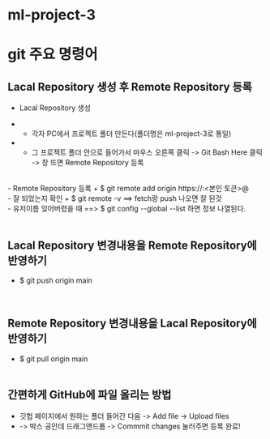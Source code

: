 # ml-project-3



# git 주요 명령어
## Lacal Repository 생성 후 Remote Repository 등록
- Lacal Repository 생성
+ - 각자 PC에서 프로젝트 폴더 만든다(폴더명은 ml-project-3로 통일)
+ - 그 프로젝트 폴더 안으로 들어가서 마우스 오른쪽 클릭 -> Git Bash Here 클릭 -> 창 뜨면 Remote Repository 등록
<br>
- Remote Repository 등록
  + $ git remote add origin https://<user name>:<본인 토큰>@<https:// 제외 깃헙 주소>
<br>
- 잘 되었는지 확인
  + $ git remote -v  ==> fetch랑 push 나오면 잘 된것
<br>
- 유저이름 잊어버렸을 때 ==> $ git config --global --list 하면 정보 나열된다.
<br><br>

## Lacal Repository 변경내용을 Remote Repository에 반영하기
- $ git push origin main

<br>

## Remote Repository 변경내용을 Lacal Repository에 반영하기
- $ git pull origin main
<br><br>

## 간편하게 GitHub에 파일 올리는 방법
- 깃헙 페이지에서 원하는 푤더 들어간 다음 -> Add file -> Upload files
- -> 박스 공안데 드래그앤드롭 -> Commmit changes 눌러주면 등록 완료!

